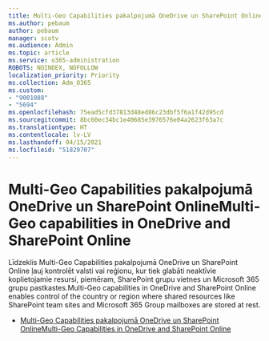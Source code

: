 ```yaml
---
title: Multi-Geo Capabilities pakalpojumā OneDrive un SharePoint Online
ms.author: pebaum
author: pebaum
manager: scotv
ms.audience: Admin
ms.topic: article
ms.service: o365-administration
ROBOTS: NOINDEX, NOFOLLOW
localization_priority: Priority
ms.collection: Adm_O365
ms.custom:
- "9001088"
- "5694"
ms.openlocfilehash: 75ead5cfd37813d48ed86c23dbf5f6a1f42d95cd
ms.sourcegitcommit: 8bc60ec34bc1e40685e3976576e04a2623f63a7c
ms.translationtype: HT
ms.contentlocale: lv-LV
ms.lasthandoff: 04/15/2021
ms.locfileid: "51829707"
---
```

# <a name="multi-geo-capabilities-in-onedrive-and-sharepoint-online"></a><span data-ttu-id="f37bd-102">Multi-Geo Capabilities pakalpojumā OneDrive un SharePoint Online</span><span class="sxs-lookup"><span data-stu-id="f37bd-102">Multi-Geo capabilities in OneDrive and SharePoint Online</span></span>

<span data-ttu-id="f37bd-103">Līdzeklis Multi-Geo Capabilities pakalpojumā OneDrive un SharePoint Online ļauj kontrolēt valsti vai reģionu, kur tiek glabāti neaktīvie koplietojamie resursi, piemēram, SharePoint grupu vietnes un Microsoft 365 grupu pastkastes.</span><span class="sxs-lookup"><span data-stu-id="f37bd-103">Multi-Geo capabilities in OneDrive and SharePoint Online enables control of the country or region where shared resources like SharePoint team sites and Microsoft 365 Group mailboxes are stored at rest.</span></span>
- [<span data-ttu-id="f37bd-104">Multi-Geo Capabilities pakalpojumā OneDrive un SharePoint Online</span><span class="sxs-lookup"><span data-stu-id="f37bd-104">Multi-Geo Capabilities in OneDrive and SharePoint Online</span></span>](https://docs.microsoft.com/office365/enterprise/multi-geo-capabilities-in-onedrive-and-sharepoint-online-in-office-365)
